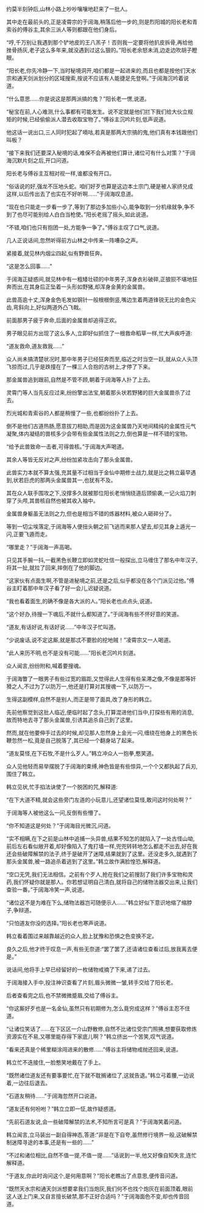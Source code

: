 
约莫半刻钟后,山林小路上吵吵嚷嚷地赶来了一批人。

其中走在最前头的,正是凌霄宗的于阔海,稍落后他一步的,则是烈阳城的阳长老和青索谷的傅谷主,其余三派人等则都跟在他们身后。

“哼,千万别让我遇到那个铲地皮的王八羔子！否则我一定要将他扒皮拆骨,再给他挫骨扬灰,老子这么多年来,就没遇到过这么狠的。”阳长老余怒未消,边走边吹胡子瞪眼。

“阳长老,你先冷静一下,当时秘境洞开,咱们都是一起进来的,而且也都是按他们天水宗和通天剑派划分的区域搜索,按说不应该有人能捷足先登啊。”于阔海沉吟着说道。

“什么意思……你是说这是那两派搞的鬼？”阳长老一愣,说道。

“秘宝在前,人心难测,什么事都有可能发生。说不定就是他们拦下我们给大伙立规矩的时候,已经偷偷派人潜去收取宝物了。”傅谷主沉吟片刻,低声说道。

他这话一说出口,三人同时犯起了嘀咕,若真是那两大宗搞的鬼,他们真有本钱跟他们叫板？

“接下来我们还要深入秘境的话,难保不会再被他们算计,诸位可有什么对策？”于阔海沉默片刻之后,开口问道。

阳长老与傅谷主互相对视一样,谁都没有开口。

“俗话说的好,强龙不压地头蛇。咱们好歹也算是这边本土宗门,硬是被人家挤兑成这样,以后传出去了也实在不好听啊……”于阔海叹息道。

“现在也只能走一步看一步了,等到了那边多加些小心,能争取到一分机缘就争,争不到了也尽可能别给人白白当枪使。”阳长老摇了摇头,如此说道。

“不错,咱们也只有抱团一处,方能争一争了。”傅谷主叹了口气,说道。

几人正说话间,忽然听得前方山林之中传来一阵嘈杂之声。

紧接着,就见林内烟尘四起,似有野兽狂奔。

“这是怎么回事……”

于阔海正疑惑间,就见林中有一粗矮壮硕的中年男子,浑身衣衫破碎,正狼狈不堪地狂奔而出,在其身后正坠着一头形如野猪,却浑身金黄的金属兽。

此兽高逾十丈,浑身金色毛发如钢针一般根根倒竖,嘴边生着两道锋锐无比的金色尖齿,弯斜向上,好似两道外凸飞戟。

前面那男子疲于奔命,后面的金属兽却追得正欢。

男子眼见前方出现了这么多人,立即好似抓住了一根救命稻草一样,忙大声疾呼道:

“道友救命,道友救我……”

众人尚未搞清楚状况时,那中年男子已经狂奔而至,临近之时当空一跃,就从众人头顶飞掠而过,几乎是跌撞在了一棵三人合抱的古树上,才停了下来。

那金属兽追到跟前,自然是不管不顾,朝着于阔海等人扑了上去。

灵霄门等人当先反应过来,纷纷擎出法宝,朝着那头状若野猪的巨大金属兽杀了过去。

烈光城和青索谷的人都是稍慢了一些,也都纷纷扑了上去。

倒不是他们古道热肠,愿意拔刀相助,而是因为这金属兽乃天地间精纯的金属性元气凝聚,体内凝结的兽核多少会带有些金属性法则之力,倒也算是一样不错的宝物。

“给予此兽致命一击者,可得兽核。”于阔海大声喝道。

其余人等皆无反对之声,纷纷加紧攻击向了那头金属兽。

此兽实力本就不算太强,充其量不过相当于金仙中期修士战力,就是比之韩立最早遇到,状若巨虎的那两头金属兽其一,也犹有不及。

其在众人联手围攻之下,没撑多久就被那位阳长老悄悄绕道后颈偷袭,一记火焰刀刺穿了头颅,其兽核自然也被其收入袖中。

金属兽身躯虽无法则之力,但也是相当不错的炼器材料,被众人砸碎分了。

等到一切尘埃落定,于阔海等人便扭头朝之前飞逃而来那人望去,却见其身上遁光一闪,正要飞遁而走。

“哪里走？”于阔海一声高喝。

只见其手腕一抖,一截黑色长鞭立即如灵蛇吐信一般探出,立马缠住了那名中年汉子,将其一扯,就拉了回来,摔倒在了他的脚边。

“这家伙有点面生啊,不管是进秘境之前,还是之后,似乎都没在各个门派见过他。”傅谷主盯着那中年汉子看了好一会儿,迟疑说道。

“我也看着面生,的确不像是各大派的人。”阳长老也点点头,说道。

“这个好办,待搜一下魂后,不就什么都知道了。”于阔海有些不怀好意的笑道。

“道友,有话好说,有话好说……”中年汉子忙叫道。

“少说废话,说不定这厮,就是那忒不要脸的挖地贼！”凌霄宗又一人喝道。

“此人来历不明,也不是没有可能……”阳长老沉吟片刻道。

众人闻言,纷纷附和,喊着要搜魂。

于阔海瞥了一眼男子有些过宽的眉距,又觉得此人生得有些呆滞之像,不像是那等奸猾之人,不过为了以防万一,他还是打算对其搜魂一下,以防万一。

生得这副模样,自然不是别人,而正是带了面具,改了身形的韩立。

先前他察觉到这批人临近,便临时起了念头,打算混进他们当中,打探些有用的消息,故而特地去寻了那头金属兽,引诱其追杀自己到了这里。

然而,就在他要伸手过去的时候,却见那人忽然身上金光一闪,缠绕在他身上的黑色长鞭忽然一松,竟是自己脱落了,其已经一个翻身站了起来。

“道友莫怪,在下石牧,不是什么歹人。”韩立冲众人一抱拳,憨笑道。

众人见他轻而易举摆脱了于阔海的束缚,神色皆是有些惊异,一个个又都执起了兵刃,围住了韩立。

韩立见状,忙手掐法诀使了一个脱困的咒,解释道:

“在下大道不精,就会这些旁门左道的小玩意儿,还望诸位莫怪,敢问这时何处啊？”

于阔海等人被他这么一问,反倒有些懵了。

“你不知道这是何处？”于阔海目光微沉,问道。

“实不相瞒,在下之前是山林中追捕一头异兽,结果不知怎的就陷入了一处古怪山坳,前后左右看似敞开着,却好像陷入了鬼打墙一样,兜兜转转地怎么都走不出去,好在我还会些破障解禁的法子,终于是破开了迷障,结果就到了这里。还没走多久,就遇到了那头金属兽,被一路追杀着逃到了这里。”韩立故作满脸惶恐,解释道。

“空口无凭,我们无法相信。之前有个歹人,抢在我们之前搜刮了我们许多宝物和灵药,我们怀疑你就是那人。你若想证明自己清白,就将自己的储物法器交出来,让我们查验一番。”于阔海冷笑一声,说道。

“诸位这不是为难在下么,储物法器岂可随便示人……”韩立好似下意识地缩了缩脖子,争辩道。

“只怕道友你没的选择。”阳长老也寒声说道。

韩立看着围过来越靠越近的众人,脸上犹豫和恐惧之色变换不定。

良久之后,他才终于叹息一声,有些无奈道:“罢了罢了,还请诸位查看过后,放我离去便是。”

说话间,他将手上早已经留好的一枚储物戒摘了下来,递了过去。

于阔海接入手中,投注神识查看了片刻,眉头微微一皱,转手交给了阳长老。

后者查看完之后,也不禁微微蹙眉,交给了傅谷主。

“你这厮好歹也是一名金仙,虽然只有初期修为,怎么竟穷成这样？”傅谷主忍不住道。

“让诸位笑话了……在下区区一介山野散修,自然不比诸位受宗门照拂,想要获取修炼资源实在不易,又哪里能存得下家底儿啊？”韩立挤出一个苦笑,叹气说道。

“看来还真是个稀里糊涂闯进来的散修……”傅谷主将储物戒抛还回来,说道。

韩立忙不迭接住,一脸憨笑地戴在了手上。

“既然诸位道友还有要事要忙,在下就不耽搁诸位了,这就告退。”韩立弓着腰,一边说着,一边往后退去。

“石道友稍待……”于阔海忽然开口说道。

“道友还有何吩咐？”韩立立即一怔,故作疑惑道。

“先前石道友说,会一些破障解禁的法术,不知所言可是真？”于阔海笑着问道。

韩立闻言,立马装出一副自得神态,答道:“非是在下自夸,虽然修行境界一般,这破解禁制迷障寻途的本事,还是有一些的……”

“不过和诸位相比,自然不值一提,不值一提……”话说到一半,他又好像自知失言,连忙解释道。

“于道友,你此时询问这个,是何用意啊？”阳长老瞧出了点意思,便传音问道。

“既然天水宗和通天剑派想要拿我们当炮灰,我们何不也找个炮灰在前面顶着,眼前这人送上门来,又自言擅长破禁,那不正好合适吗？”于阔海面色不变,却也传音回道。